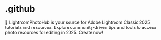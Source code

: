 # .github
📸 LightroomPhotoHub is your source for Adobe Lightroom Classic 2025 tutorials and resources. Explore community-driven tips and tools to access photo resources for editing in 2025. Create now!
